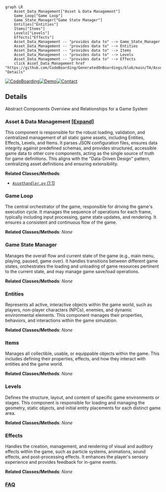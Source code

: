 ```mermaid
graph LR
    Asset_Data_Management["Asset & Data Management"]
    Game_Loop["Game Loop"]
    Game_State_Manager["Game State Manager"]
    Entities["Entities"]
    Items["Items"]
    Levels["Levels"]
    Effects["Effects"]
    Asset_Data_Management -- "provides data to" --> Game_State_Manager
    Asset_Data_Management -- "provides data to" --> Entities
    Asset_Data_Management -- "provides data to" --> Items
    Asset_Data_Management -- "provides data to" --> Levels
    Asset_Data_Management -- "provides data to" --> Effects
    click Asset_Data_Management href "https://github.com/CodeBoarding/GeneratedOnBoardings/blob/main/TA/Asset_Data_Management.md" "Details"
```

[![CodeBoarding](https://img.shields.io/badge/Generated%20by-CodeBoarding-9cf?style=flat-square)](https://github.com/CodeBoarding/CodeBoarding)[![Demo](https://img.shields.io/badge/Try%20our-Demo-blue?style=flat-square)](https://www.codeboarding.org/demo)[![Contact](https://img.shields.io/badge/Contact%20us%20-%20contact@codeboarding.org-lightgrey?style=flat-square)](mailto:contact@codeboarding.org)

## Details

Abstract Components Overview and Relationships for a Game System

### Asset & Data Management [[Expand]](./Asset_Data_Management.md)
This component is responsible for the robust loading, validation, and centralized management of all static game assets, including Entities, Effects, Levels, and Items. It parses JSON configuration files, ensures data integrity against predefined schemas, and provides structured, accessible game data to other core components, acting as the single source of truth for game definitions. This aligns with the "Data-Driven Design" pattern, centralizing asset definitions and ensuring extensibility.


**Related Classes/Methods**:

- <a href="https://github.com/HilkopterBob/TA/blob/main/Assethandler.py#L1-L1" target="_blank" rel="noopener noreferrer">`Assethandler.py` (1:1)</a>


### Game Loop
The central orchestrator of the game, responsible for driving the game's execution cycle. It manages the sequence of operations for each frame, typically including input processing, game state updates, and rendering. It ensures a consistent and continuous flow of the game.


**Related Classes/Methods**: _None_

### Game State Manager
Manages the overall flow and current state of the game (e.g., main menu, playing, paused, game over). It handles transitions between different game states, orchestrates the loading and unloading of game resources pertinent to the current state, and may manage game save/load operations.


**Related Classes/Methods**: _None_

### Entities
Represents all active, interactive objects within the game world, such as players, non-player characters (NPCs), enemies, and dynamic environmental elements. This component manages their properties, behaviors, and interactions within the game simulation.


**Related Classes/Methods**: _None_

### Items
Manages all collectible, usable, or equippable objects within the game. This includes defining their properties, effects, and how they interact with entities and the game world.


**Related Classes/Methods**: _None_

### Levels
Defines the structure, layout, and content of specific game environments or stages. This component is responsible for loading and managing the geometry, static objects, and initial entity placements for each distinct game area.


**Related Classes/Methods**: _None_

### Effects
Handles the creation, management, and rendering of visual and auditory effects within the game, such as particle systems, animations, sound effects, and post-processing effects. It enhances the player's sensory experience and provides feedback for in-game events.


**Related Classes/Methods**: _None_



### [FAQ](https://github.com/CodeBoarding/GeneratedOnBoardings/tree/main?tab=readme-ov-file#faq)